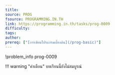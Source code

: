 ```yaml
---
title: 
source: PROG
fsource: PROGRAMMING.IN.TH
link: https://programming.in.th/tasks/prog-0009
difficulty: 
tags: 
author: 
prereq: ["[การเขียนโปรแกรมเบื้องต้น](/prog-basic)"]
---
```


!problem_info prog-0009

!!! warning "คำเตือน"
    บทเรียนนี้ยังไม่สมบูรณ์